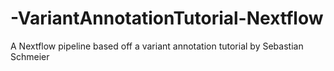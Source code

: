 # -VariantAnnotationTutorial-Nextflow
A Nextflow pipeline based off a variant annotation tutorial by Sebastian Schmeier
